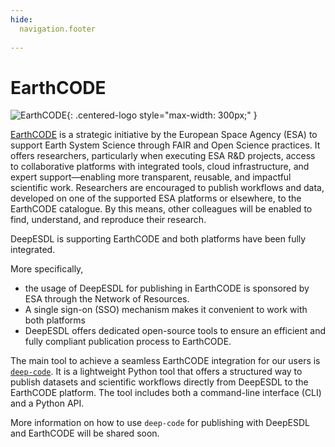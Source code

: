 ```yaml
---
hide:
  navigation.footer
  
---
```


# EarthCODE

![EarthCODE](https://discourse-earthcode.eox.at/uploads/default/original/1X/19dc5eaefd1525be9147c7f0bff396482b3df848.png){: .centered-logo style="max-width: 300px;" }

[EarthCODE](https://esa-earthcode.github.io/documentation/Getting%20started%20with%20EarthCODE/) is
a strategic initiative by the European Space Agency (ESA) to support Earth System Science through
FAIR and Open Science practices. It offers researchers, particularly when executing ESA R&D projects,
access to collaborative platforms with integrated tools, cloud infrastructure, and expert support—enabling more
transparent, reusable, and impactful scientific work. Researchers are encouraged to publish workflows and data,
developed on one of the supported ESA platforms or elsewhere, to the EarthCODE catalogue. By this means,
other colleagues will be enabled to find, understand, and reproduce their research.

DeepESDL is supporting EarthCODE and both platforms have been fully integrated.

More specifically,

- the usage of DeepESDL for publishing in EarthCODE is sponsored by ESA through the Network of Resources.
- A single sign-on (SSO) mechanism makes it convenient to work with both platforms
- DeepESDL offers dedicated open-source tools to ensure an efficient and fully compliant publication process to EarthCODE.

The main tool to achieve a seamless EarthCODE integration for our users is [`deep-code`](https://github.com/deepesdl/deep-code).
It is a lightweight Python tool that offers a structured way to publish datasets and scientific workflows directly
from DeepESDL to the EarthCODE platform. The tool includes both a command-line interface (CLI) and a Python API.

More information on how to use `deep-code` for publishing with DeepESDL and EarthCODE will be shared soon. 
